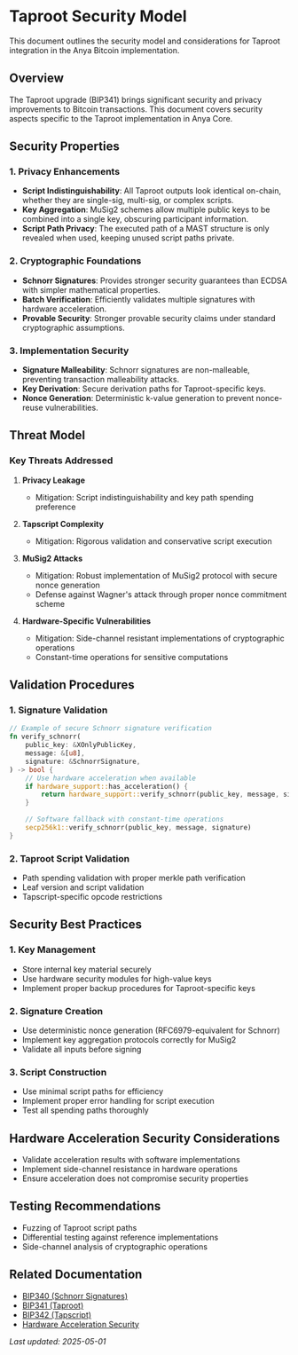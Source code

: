 # Taproot Security Model

This document outlines the security model and considerations for Taproot integration in the Anya Bitcoin implementation.

## Overview

The Taproot upgrade (BIP341) brings significant security and privacy improvements to Bitcoin transactions. This document covers security aspects specific to the Taproot implementation in Anya Core.

## Security Properties

### 1. Privacy Enhancements

- **Script Indistinguishability**: All Taproot outputs look identical on-chain, whether they are single-sig, multi-sig, or complex scripts.
- **Key Aggregation**: MuSig2 schemes allow multiple public keys to be combined into a single key, obscuring participant information.
- **Script Path Privacy**: The executed path of a MAST structure is only revealed when used, keeping unused script paths private.

### 2. Cryptographic Foundations

- **Schnorr Signatures**: Provides stronger security guarantees than ECDSA with simpler mathematical properties.
- **Batch Verification**: Efficiently validates multiple signatures with hardware acceleration.
- **Provable Security**: Stronger provable security claims under standard cryptographic assumptions.

### 3. Implementation Security

- **Signature Malleability**: Schnorr signatures are non-malleable, preventing transaction malleability attacks.
- **Key Derivation**: Secure derivation paths for Taproot-specific keys.
- **Nonce Generation**: Deterministic k-value generation to prevent nonce-reuse vulnerabilities.

## Threat Model

### Key Threats Addressed

1. **Privacy Leakage**
   - Mitigation: Script indistinguishability and key path spending preference

2. **Tapscript Complexity**
   - Mitigation: Rigorous validation and conservative script execution

3. **MuSig2 Attacks**
   - Mitigation: Robust implementation of MuSig2 protocol with secure nonce generation
   - Defense against Wagner's attack through proper nonce commitment scheme

4. **Hardware-Specific Vulnerabilities**
   - Mitigation: Side-channel resistant implementations of cryptographic operations
   - Constant-time operations for sensitive computations

## Validation Procedures

### 1. Signature Validation

```rust
// Example of secure Schnorr signature verification
fn verify_schnorr(
    public_key: &XOnlyPublicKey,
    message: &[u8],
    signature: &SchnorrSignature,
) -> bool {
    // Use hardware acceleration when available
    if hardware_support::has_acceleration() {
        return hardware_support::verify_schnorr(public_key, message, signature);
    }
    
    // Software fallback with constant-time operations
    secp256k1::verify_schnorr(public_key, message, signature)
}
```

### 2. Taproot Script Validation

- Path spending validation with proper merkle path verification
- Leaf version and script validation
- Tapscript-specific opcode restrictions

## Security Best Practices

### 1. Key Management

- Store internal key material securely
- Use hardware security modules for high-value keys
- Implement proper backup procedures for Taproot-specific keys

### 2. Signature Creation

- Use deterministic nonce generation (RFC6979-equivalent for Schnorr)
- Implement key aggregation protocols correctly for MuSig2
- Validate all inputs before signing

### 3. Script Construction

- Use minimal script paths for efficiency
- Implement proper error handling for script execution
- Test all spending paths thoroughly

## Hardware Acceleration Security Considerations

- Validate acceleration results with software implementations
- Implement side-channel resistance in hardware operations
- Ensure acceleration does not compromise security properties

## Testing Recommendations

- Fuzzing of Taproot script paths
- Differential testing against reference implementations
- Side-channel analysis of cryptographic operations

## Related Documentation

- [BIP340 (Schnorr Signatures)](https://github.com/bitcoin/bips/blob/master/bip-0340.mediawiki)
- [BIP341 (Taproot)](https://github.com/bitcoin/bips/blob/master/bip-0341.mediawiki)
- [BIP342 (Tapscript)](https://github.com/bitcoin/bips/blob/master/bip-0342.mediawiki)
- [Hardware Acceleration Security](hardware-acceleration-security.md)

*Last updated: 2025-05-01*
